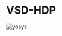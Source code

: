 # VSD-HDP
![yosys](https://github.com/Rohitkadam31/VSD-HDP/assets/148602919/d2fbdde8-e056-4075-813e-f436390c202c)


